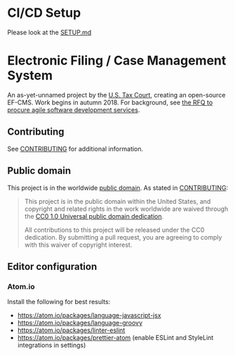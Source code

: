 # CI/CD Setup
Please look at the [SETUP.md](SETUP.md)

# Electronic Filing / Case Management System

An as-yet-unnamed project by the [U.S. Tax Court](https://ustaxcourt.gov/), creating an open-source EF-CMS. Work begins in autumn 2018. For background, see [the RFQ to procure agile software development services](https://github.com/ustaxcourt/case-management-rfq).

## Contributing
See [CONTRIBUTING](CONTRIBUTING.md) for additional information.

## Public domain

This project is in the worldwide [public domain](LICENSE.md). As stated in [CONTRIBUTING](CONTRIBUTING.md):

> This project is in the public domain within the United States, and copyright and related rights in the work worldwide are waived through the [CC0 1.0 Universal public domain dedication](https://creativecommons.org/publicdomain/zero/1.0/).
>
> All contributions to this project will be released under the CC0 dedication. By submitting a pull request, you are agreeing to comply with this waiver of copyright interest.

## Editor configuration

### Atom.io

Install the following for best results:

- https://atom.io/packages/language-javascript-jsx
- https://atom.io/packages/language-groovy
- https://atom.io/packages/linter-eslint
- https://atom.io/packages/prettier-atom (enable ESLint and StyleLint integrations in settings)
